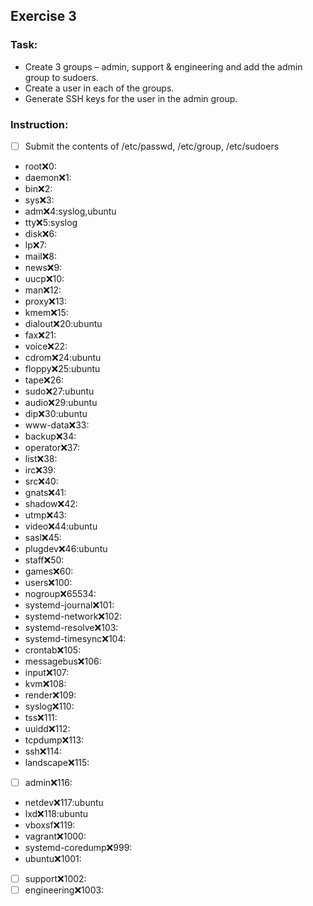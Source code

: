 ## Exercise 3
### Task:
* Create 3 groups – admin, support & engineering and add the admin group to sudoers. 
* Create a user in each of the groups. 
* Generate SSH keys for the user in the admin group.
### Instruction:
- [ ] Submit the contents of /etc/passwd, /etc/group, /etc/sudoers


* root:x:0:
* daemon:x:1:
* bin:x:2:
* sys:x:3:
* adm:x:4:syslog,ubuntu
* tty:x:5:syslog
* disk:x:6:
* lp:x:7:
* mail:x:8:
* news:x:9:
* uucp:x:10:
* man:x:12:
* proxy:x:13:
* kmem:x:15:
* dialout:x:20:ubuntu
* fax:x:21:
* voice:x:22:
* cdrom:x:24:ubuntu
* floppy:x:25:ubuntu
* tape:x:26:
* sudo:x:27:ubuntu
* audio:x:29:ubuntu
* dip:x:30:ubuntu
* www-data:x:33:
* backup:x:34:
* operator:x:37:
* list:x:38:
* irc:x:39:
* src:x:40:
* gnats:x:41:
* shadow:x:42:
* utmp:x:43:
* video:x:44:ubuntu
* sasl:x:45:
* plugdev:x:46:ubuntu
* staff:x:50:
* games:x:60:
* users:x:100:
* nogroup:x:65534:
* systemd-journal:x:101:
* systemd-network:x:102:
* systemd-resolve:x:103:
* systemd-timesync:x:104:
* crontab:x:105:
* messagebus:x:106:
* input:x:107:
* kvm:x:108:
* render:x:109:
* syslog:x:110:
* tss:x:111:
* uuidd:x:112:
* tcpdump:x:113:
* ssh:x:114:
* landscape:x:115:
- [ ] admin:x:116:
* netdev:x:117:ubuntu
* lxd:x:118:ubuntu
* vboxsf:x:119:
* vagrant:x:1000:
* systemd-coredump:x:999:
* ubuntu:x:1001:
- [ ] support:x:1002:
- [ ] engineering:x:1003:
